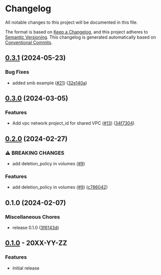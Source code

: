 # Changelog

All notable changes to this project will be documented in this file.

The format is based on
[Keep a Changelog](https://keepachangelog.com/en/1.0.0/),
and this project adheres to
[Semantic Versioning](https://semver.org/spec/v2.0.0.html).
This changelog is generated automatically based on [Conventional Commits](https://www.conventionalcommits.org/en/v1.0.0/).

## [0.3.1](https://github.com/GoogleCloudPlatform/terraform-google-netapp-volumes/compare/v0.3.0...v0.3.1) (2024-05-23)


### Bug Fixes

* added smb example ([#21](https://github.com/GoogleCloudPlatform/terraform-google-netapp-volumes/issues/21)) ([32e140a](https://github.com/GoogleCloudPlatform/terraform-google-netapp-volumes/commit/32e140ae8774c8ccb4438b18078503f1f6f52b98))

## [0.3.0](https://github.com/GoogleCloudPlatform/terraform-google-netapp-volumes/compare/v0.2.0...v0.3.0) (2024-03-05)


### Features

* Add vpc network project_id for shared VPC ([#13](https://github.com/GoogleCloudPlatform/terraform-google-netapp-volumes/issues/13)) ([34f7304](https://github.com/GoogleCloudPlatform/terraform-google-netapp-volumes/commit/34f7304fe775e92244e4fda7d92e55d6ccd39298))

## [0.2.0](https://github.com/GoogleCloudPlatform/terraform-google-netapp-volumes/compare/v0.1.0...v0.2.0) (2024-02-27)


### ⚠ BREAKING CHANGES

* add deletion_policy in volumes ([#9](https://github.com/GoogleCloudPlatform/terraform-google-netapp-volumes/issues/9))

### Features

* add deletion_policy in volumes ([#9](https://github.com/GoogleCloudPlatform/terraform-google-netapp-volumes/issues/9)) ([c786042](https://github.com/GoogleCloudPlatform/terraform-google-netapp-volumes/commit/c78604263a3d0fe4dc5e61a29cc18ff76f0999ed))

## 0.1.0 (2024-02-07)


### Miscellaneous Chores

* release 0.1.0 ([3f6143d](https://github.com/GoogleCloudPlatform/terraform-google-netapp-volumes/commit/3f6143db29129b1f2fac472c8de6e0ef5d8fced1))

## [0.1.0](https://github.com/terraform-google-modules/terraform-google-netapp-volume/releases/tag/v0.1.0) - 20XX-YY-ZZ

### Features

- Initial release

[0.1.0]: https://github.com/terraform-google-modules/terraform-google-netapp-volume/releases/tag/v0.1.0
